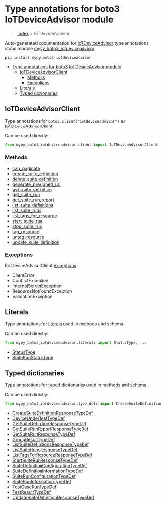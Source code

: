 # Type annotations for boto3 IoTDeviceAdvisor module

> [Index](..) > IoTDeviceAdvisor

Auto-generated documentation for
[IoTDeviceAdvisor](https://boto3.amazonaws.com/v1/documentation/api/1.17.75/reference/services/iotdeviceadvisor.html#IoTDeviceAdvisor)
type annotations stubs module
[mypy_boto3_iotdeviceadvisor](https://pypi.org/project/mypy-boto3-iotdeviceadvisor/).

```bash
pip install mypy-boto3-iotdeviceadvisor
```

- [Type annotations for boto3 IoTDeviceAdvisor module](#type-annotations-for-boto3-iotdeviceadvisor-module)
  - [IoTDeviceAdvisorClient](#iotdeviceadvisorclient)
    - [Methods](#methods)
    - [Exceptions](#exceptions)
  - [Literals](#literals)
  - [Typed dictionaries](#typed-dictionaries)

## IoTDeviceAdvisorClient

Type annotations for `boto3.client("iotdeviceadvisor")` as
[IoTDeviceAdvisorClient](./client.md)

Can be used directly:

```python
from mypy_boto3_iotdeviceadvisor.client import IoTDeviceAdvisorClient
```

### Methods

- [can_paginate](./client.md#can_paginate)
- [create_suite_definition](./client.md#create_suite_definition)
- [delete_suite_definition](./client.md#delete_suite_definition)
- [generate_presigned_url](./client.md#generate_presigned_url)
- [get_suite_definition](./client.md#get_suite_definition)
- [get_suite_run](./client.md#get_suite_run)
- [get_suite_run_report](./client.md#get_suite_run_report)
- [list_suite_definitions](./client.md#list_suite_definitions)
- [list_suite_runs](./client.md#list_suite_runs)
- [list_tags_for_resource](./client.md#list_tags_for_resource)
- [start_suite_run](./client.md#start_suite_run)
- [stop_suite_run](./client.md#stop_suite_run)
- [tag_resource](./client.md#tag_resource)
- [untag_resource](./client.md#untag_resource)
- [update_suite_definition](./client.md#update_suite_definition)

### Exceptions

IoTDeviceAdvisorClient [exceptions](./client.md#exceptions)

- ClientError
- ConflictException
- InternalServerException
- ResourceNotFoundException
- ValidationException

## Literals

Type annotations for [literals](./literals.md) used in methods and schema.

Can be used directly:

```python
from mypy_boto3_iotdeviceadvisor.literals import StatusType, ...
```

- [StatusType](./literals.md#statustype)
- [SuiteRunStatusType](./literals.md#suiterunstatustype)

## Typed dictionaries

Type annotations for [typed dictionaries](./type_defs.md) used in methods and
schema.

Can be used directly:

```python
from mypy_boto3_iotdeviceadvisor.type_defs import CreateSuiteDefinitionResponseTypeDef, ...
```

- [CreateSuiteDefinitionResponseTypeDef](./type_defs.md#createsuitedefinitionresponsetypedef)
- [DeviceUnderTestTypeDef](./type_defs.md#deviceundertesttypedef)
- [GetSuiteDefinitionResponseTypeDef](./type_defs.md#getsuitedefinitionresponsetypedef)
- [GetSuiteRunReportResponseTypeDef](./type_defs.md#getsuiterunreportresponsetypedef)
- [GetSuiteRunResponseTypeDef](./type_defs.md#getsuiterunresponsetypedef)
- [GroupResultTypeDef](./type_defs.md#groupresulttypedef)
- [ListSuiteDefinitionsResponseTypeDef](./type_defs.md#listsuitedefinitionsresponsetypedef)
- [ListSuiteRunsResponseTypeDef](./type_defs.md#listsuiterunsresponsetypedef)
- [ListTagsForResourceResponseTypeDef](./type_defs.md#listtagsforresourceresponsetypedef)
- [StartSuiteRunResponseTypeDef](./type_defs.md#startsuiterunresponsetypedef)
- [SuiteDefinitionConfigurationTypeDef](./type_defs.md#suitedefinitionconfigurationtypedef)
- [SuiteDefinitionInformationTypeDef](./type_defs.md#suitedefinitioninformationtypedef)
- [SuiteRunConfigurationTypeDef](./type_defs.md#suiterunconfigurationtypedef)
- [SuiteRunInformationTypeDef](./type_defs.md#suiteruninformationtypedef)
- [TestCaseRunTypeDef](./type_defs.md#testcaseruntypedef)
- [TestResultTypeDef](./type_defs.md#testresulttypedef)
- [UpdateSuiteDefinitionResponseTypeDef](./type_defs.md#updatesuitedefinitionresponsetypedef)
